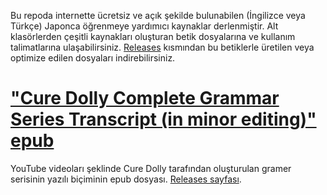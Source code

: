 Bu repoda internette ücretsiz ve açık şekilde bulunabilen (İngilizce veya Türkçe) Japonca öğrenmeye yardımıcı kaynaklar derlenmiştir. Alt klasörlerden çeşitli kaynakları oluşturan betik dosyalarına ve kullanım talimatlarına ulaşabilirsiniz. [Releases](https://github.com/anezih/japonca-kaynaklar/releases) kısmından bu betiklerle üretilen veya optimize edilen dosyaları indirebilirsiniz.

# ["Cure Dolly Complete Grammar Series Transcript (in minor editing)" epub](/cure-dolly-epub-textbook-opt/)

YouTube videoları şeklinde Cure Dolly tarafından oluşturulan gramer serisinin yazılı biçiminin epub dosyası. [Releases sayfası]().